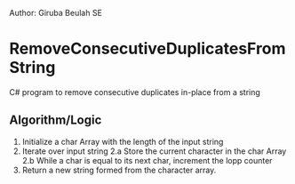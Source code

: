 Author: Giruba Beulah SE

# RemoveConsecutiveDuplicatesFromString
C# program to remove consecutive duplicates in-place from a string

Algorithm/Logic
---------------
1. Initialize a char Array with the length of the input string
2. Iterate over input string
   2.a Store the current character in the char Array
   2.b While a char is equal to its next char, increment the lopp counter
3. Return a new string formed from the character array.
